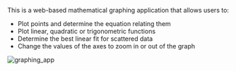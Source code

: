 This is a web-based mathematical graphing application that allows users to: </br>
- Plot points and determine the equation relating them</br>
- Plot linear, quadratic or trigonometric functions</br>
- Determine the best linear fit for scattered data</br>
- Change the values of the axes to zoom in or out of the graph</br>

![graphing_app](https://user-images.githubusercontent.com/20464530/41979874-19887c58-79f3-11e8-896e-4420c79acfc4.PNG)
